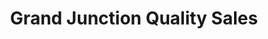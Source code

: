 ---
title: "Grand Junction Quality Sales"
url: /grand-junction/grand-junction-quality-sales/
shop: car
---